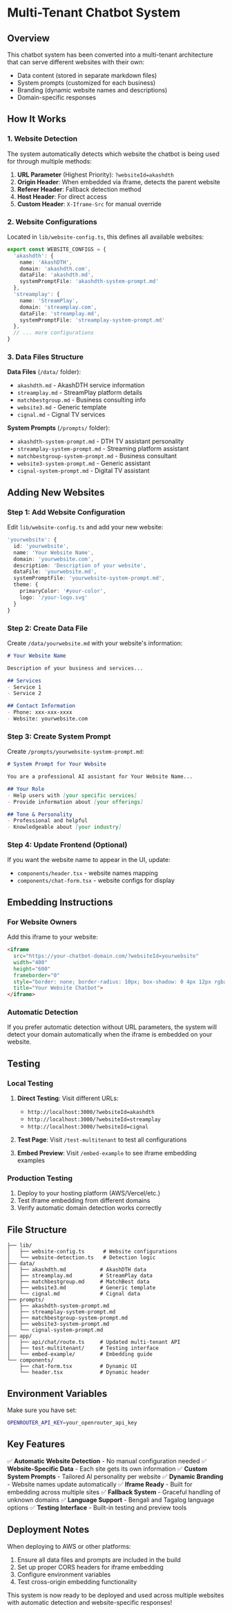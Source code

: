 # Multi-Tenant Chatbot System

## Overview

This chatbot system has been converted into a multi-tenant architecture that can serve different websites with their own:
- Data content (stored in separate markdown files)
- System prompts (customized for each business)
- Branding (dynamic website names and descriptions)
- Domain-specific responses

## How It Works

### 1. Website Detection

The system automatically detects which website the chatbot is being used for through multiple methods:

1. **URL Parameter** (Highest Priority): `?websiteId=akashdth`
2. **Origin Header**: When embedded via iframe, detects the parent website
3. **Referer Header**: Fallback detection method
4. **Host Header**: For direct access
5. **Custom Header**: `X-Iframe-Src` for manual override

### 2. Website Configurations

Located in `lib/website-config.ts`, this defines all available websites:

```typescript
export const WEBSITE_CONFIGS = {
  'akashdth': {
    name: 'AkashDTH',
    domain: 'akashdth.com',
    dataFile: 'akashdth.md',
    systemPromptFile: 'akashdth-system-prompt.md'
  },
  'streamplay': {
    name: 'StreamPlay', 
    domain: 'streamplay.com',
    dataFile: 'streamplay.md',
    systemPromptFile: 'streamplay-system-prompt.md'
  },
  // ... more configurations
}
```

### 3. Data Files Structure

**Data Files** (`/data/` folder):
- `akashdth.md` - AkashDTH service information
- `streamplay.md` - StreamPlay platform details
- `matchbestgroup.md` - Business consulting info
- `website3.md` - Generic template
- `cignal.md` - Cignal TV services

**System Prompts** (`/prompts/` folder):
- `akashdth-system-prompt.md` - DTH TV assistant personality
- `streamplay-system-prompt.md` - Streaming platform assistant
- `matchbestgroup-system-prompt.md` - Business consultant
- `website3-system-prompt.md` - Generic assistant
- `cignal-system-prompt.md` - Digital TV assistant

## Adding New Websites

### Step 1: Add Website Configuration

Edit `lib/website-config.ts` and add your new website:

```typescript
'yourwebsite': {
  id: 'yourwebsite',
  name: 'Your Website Name',
  domain: 'yourwebsite.com',
  description: 'Description of your website',
  dataFile: 'yourwebsite.md',
  systemPromptFile: 'yourwebsite-system-prompt.md',
  theme: {
    primaryColor: '#your-color',
    logo: '/your-logo.svg'
  }
}
```

### Step 2: Create Data File

Create `/data/yourwebsite.md` with your website's information:

```markdown
# Your Website Name

Description of your business and services...

## Services
- Service 1
- Service 2

## Contact Information
- Phone: xxx-xxx-xxxx
- Website: yourwebsite.com
```

### Step 3: Create System Prompt

Create `/prompts/yourwebsite-system-prompt.md`:

```markdown
# System Prompt for Your Website

You are a professional AI assistant for Your Website Name...

## Your Role
- Help users with [your specific services]
- Provide information about [your offerings]

## Tone & Personality
- Professional and helpful
- Knowledgeable about [your industry]
```

### Step 4: Update Frontend (Optional)

If you want the website name to appear in the UI, update:
- `components/header.tsx` - website names mapping
- `components/chat-form.tsx` - website configs for display

## Embedding Instructions

### For Website Owners

Add this iframe to your website:

```html
<iframe 
  src="https://your-chatbot-domain.com/?websiteId=yourwebsite"
  width="400" 
  height="600"
  frameborder="0"
  style="border: none; border-radius: 10px; box-shadow: 0 4px 12px rgba(0,0,0,0.15);"
  title="Your Website Chatbot">
</iframe>
```

### Automatic Detection

If you prefer automatic detection without URL parameters, the system will detect your domain automatically when the iframe is embedded on your website.

## Testing

### Local Testing

1. **Direct Testing**: Visit different URLs:
   - `http://localhost:3000/?websiteId=akashdth`
   - `http://localhost:3000/?websiteId=streamplay`
   - `http://localhost:3000/?websiteId=cignal`

2. **Test Page**: Visit `/test-multitenant` to test all configurations

3. **Embed Preview**: Visit `/embed-example` to see iframe embedding examples

### Production Testing

1. Deploy to your hosting platform (AWS/Vercel/etc.)
2. Test iframe embedding from different domains
3. Verify automatic domain detection works correctly

## File Structure

```
├── lib/
│   ├── website-config.ts      # Website configurations
│   └── website-detection.ts   # Detection logic
├── data/
│   ├── akashdth.md           # AkashDTH data
│   ├── streamplay.md         # StreamPlay data
│   ├── matchbestgroup.md     # MatchBest data
│   ├── website3.md           # Generic template
│   └── cignal.md             # Cignal data
├── prompts/
│   ├── akashdth-system-prompt.md
│   ├── streamplay-system-prompt.md
│   ├── matchbestgroup-system-prompt.md
│   ├── website3-system-prompt.md
│   └── cignal-system-prompt.md
├── app/
│   ├── api/chat/route.ts     # Updated multi-tenant API
│   ├── test-multitenant/     # Testing interface
│   └── embed-example/        # Embedding guide
└── components/
    ├── chat-form.tsx         # Dynamic UI
    └── header.tsx            # Dynamic header
```

## Environment Variables

Make sure you have set:

```bash
OPENROUTER_API_KEY=your_openrouter_api_key
```

## Key Features

✅ **Automatic Website Detection** - No manual configuration needed
✅ **Website-Specific Data** - Each site gets its own information
✅ **Custom System Prompts** - Tailored AI personality per website
✅ **Dynamic Branding** - Website names update automatically
✅ **Iframe Ready** - Built for embedding across multiple sites
✅ **Fallback System** - Graceful handling of unknown domains
✅ **Language Support** - Bengali and Tagalog language options
✅ **Testing Interface** - Built-in testing and preview tools

## Deployment Notes

When deploying to AWS or other platforms:

1. Ensure all data files and prompts are included in the build
2. Set up proper CORS headers for iframe embedding
3. Configure environment variables
4. Test cross-origin embedding functionality

This system is now ready to be deployed and used across multiple websites with automatic detection and website-specific responses!